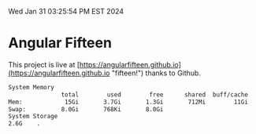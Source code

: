 Wed Jan 31 03:25:54 PM EST 2024

# Angular Fifteen


This project is live at [https://angularfifteen.github.io](https://angularfifteen.github.io "fifteen!") thanks to Github.

```bash
System Memory
               total        used        free      shared  buff/cache   available
Mem:            15Gi       3.7Gi       1.3Gi       712Mi        11Gi        11Gi
Swap:          8.0Gi       768Ki       8.0Gi
System Storage
2.6G	.
```
```bash
